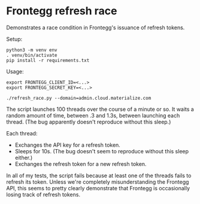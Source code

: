 # Frontegg refresh race

Demonstrates a race condition in Frontegg's issuance of refresh tokens.

Setup:

```shell
python3 -m venv env
. venv/bin/activate
pip install -r requirements.txt
```

Usage:

```shell
export FRONTEGG_CLIENT_ID=<...>
export FRONTEGG_SECRET_KEY=<...>

./refresh_race.py --domain=admin.cloud.materialize.com
```

The script launches 100 threads over the course of a minute or so. It waits
a random amount of time, between .3 and 1.3s, between launching each thread.
(The bug apparently doesn't reproduce without this sleep.)

Each thread:

  * Exchanges the API key for a refresh token.
  * Sleeps for 10s. (The bug doesn't seem to reproduce without this sleep
    either.)
  * Exchanges the refresh token for a new refresh token.

In all of my tests, the script fails because at least one of the threads fails
to refresh its token. Unless we're completely misunderstanding the Frontegg API,
this seems to pretty clearly demonstrate that Frontegg is occasionally losing
track of refresh tokens.
